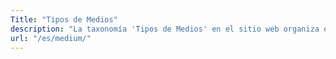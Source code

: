 ```yaml
---
Title: "Tipos de Medios"
description: "La taxonomía 'Tipos de Medios' en el sitio web organiza el contenido en varias categorías como Películas Cinematográficas, Libros de No Ficción y Proyectos Web, específicamente para la sección de Recursos (/resources/). Este sistema facilita el acceso y la navegación a través de una amplia gama de formatos de medios."
url: "/es/medium/"
---
```

